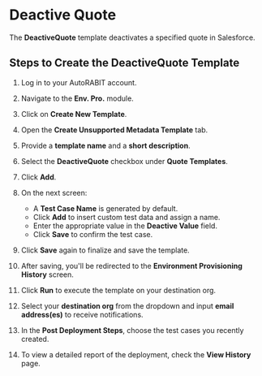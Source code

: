 # Deactive Quote

The **DeactiveQuote** template deactivates a specified quote in Salesforce.

## Steps to Create the DeactiveQuote Template

1. Log in to your AutoRABIT account.
2. Navigate to the **Env. Pro.** module.
3. Click on **Create New Template**.
4. Open the **Create Unsupported Metadata Template** tab.
5. Provide a **template name** and a **short description**.
6. Select the **DeactiveQuote** checkbox under **Quote Templates**.
7. Click **Add**.

8. On the next screen:
   - A **Test Case Name** is generated by default.
   - Click **Add** to insert custom test data and assign a name.
   - Enter the appropriate value in the **Deactive Value** field.
   - Click **Save** to confirm the test case.

9. Click **Save** again to finalize and save the template.

10. After saving, you'll be redirected to the **Environment Provisioning History** screen.
11. Click **Run** to execute the template on your destination org.
12. Select your **destination org** from the dropdown and input **email address(es)** to receive notifications.
13. In the **Post Deployment Steps**, choose the test cases you recently created.
14. To view a detailed report of the deployment, check the **View History** page.

